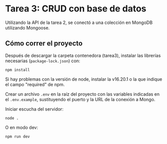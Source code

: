 # Tarea 3: CRUD con base de datos

Utilizando la API de la tarea 2, se conectó a una colección en MongoDB utilizando Mongoose.

## Cómo correr el proyecto
Después de descargar la carpeta contenedora (tarea3), instalar las librerías necesarias (`package-lock.json`) con:
```
npm install
```
Si hay problemas con la versión de node, instalar la v16.20.1 o la que indique el campo "required" de npm.

Crear un archivo `.env` en la raíz del proyecto con las variables indicadas en el `.env.example`, sustituyendo el puerto y la URL de la conexión a Mongo.

Iniciar escucha del servidor:
```
node .
```

O en modo dev:
```
npm run dev
```

